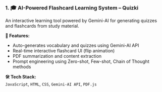 
### 1. 🎓 AI-Powered Flashcard Learning System – **Quizki**
An interactive learning tool powered by Gemini-AI for generating quizzes and flashcards from study material.

**🔧 Features:**
- Auto-generates vocabulary and quizzes using Gemini-AI API
- Real-time interactive flashcard UI (flip animation)
- PDF summarization and content extraction
- Prompt engineering using Zero-shot, Few-shot, Chain of Thought methods

**🛠️ Tech Stack:**  
`JavaScript`, `HTML`, `CSS`, `Gemini-AI API`, `PDF.js`

